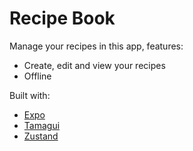 # Recipe Book

Manage your recipes in this app, features:

- Create, edit and view your recipes
- Offline

Built with:

- [Expo](https://expo.dev/)
- [Tamagui](https://tamagui.dev/)
- [Zustand](https://zustand-demo.pmnd.rs/)
